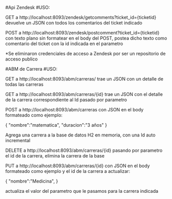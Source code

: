 #Api Zendesk
#USO:

GET a http://localhost:8093/zendesk/getcomments?ticket_id={ticketid} devuelve un JSON con todos los comentarios del ticket indicado

POST a http://localhost:8093/zendesk/postcomment?ticket_id={ticketid} con texto plano sin formatear en el body del POST, postea dicho texto como comentario del ticket con la id indicada en el parametro

*Se eliminaron credenciales de acceso a Zendesk por ser un repositorio de acceso publico



#ABM de Carrera
#USO:

GET a http://localhost:8093/abm/carreras/ trae un JSON con un detalle de todas las carreras

GET a http://localhost:8093/abm/carreras/{id} trae un JSON con el detalle de la carrera correspondiente al Id pasado por parametro

POST a http://localhost:8093/abm/carreras con JSON en el body formateado como ejemplo:

{
    "nombre":"matematica",
    "duracion":"3 años"
}

Agrega una carrera a la base de datos H2 en memoria, con una Id auto incremental


DELETE a http://localhost:8093/abm/carreras/{id} pasando por parametro el id de la carrera, elimina la carrera de la base


PUT a http://localhost:8093/abm/carreras/{id} con JSON en el body formateado como ejemplo y el id de la carrera a actualizar:

{
    "nombre":"Medicina",
}

actualiza  el valor del parametro que le pasamos para la carrera indicada

